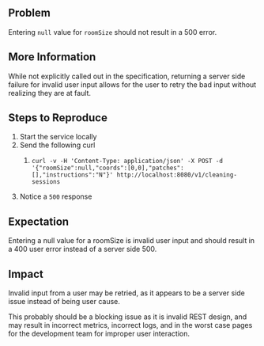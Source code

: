 ## Problem

Entering `null` value for `roomSize` should not result in a 500 error.

## More Information

While not explicitly called out in the specification, returning a server side failure for invalid user input allows for the user to retry the bad input without realizing they are at fault.

## Steps to Reproduce

1. Start the service locally
2. Send the following curl
    1. ```shell 
       curl -v -H 'Content-Type: application/json' -X POST -d '{"roomSize":null,"coords":[0,0],"patches":[],"instructions":"N"}' http://localhost:8080/v1/cleaning-sessions
       ```
3. Notice a `500` response

## Expectation
Entering a null value for a roomSize is invalid user input and should result in a 400 user error instead of a server side 500.

## Impact

Invalid input from a user may be retried, as it appears to be a server side issue instead of being user cause.

This probably should be a blocking issue as it is invalid REST design, and may result in incorrect metrics, incorrect logs, and in the worst case pages for the development team for improper user interaction.